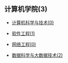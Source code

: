 ## 计算机学院(3)

- [计算机科学与技术(0)](grad-application/计算机学院/计算机科学与技术/README.md)

- [软件工程(1)](grad-application/计算机学院/软件工程/README.md)

- [网络工程(0)](grad-application/计算机学院/网络工程/README.md)

- [数据科学与大数据技术(2)](grad-application/计算机学院/数据科学与大数据技术/README.md)
